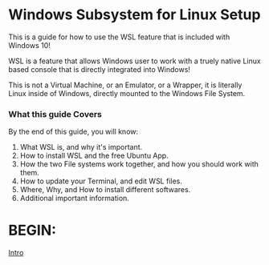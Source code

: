# Windows Subsystem for Linux Setup

This is a guide for how to use the WSL feature that is included with Windows 10!

WSL is a feature that allows Windows user to work with a truely native Linux based console that is directly integrated into Windows!

This is not a Virtual Machine, or an Emulator, or a Wrapper, it is literally Linux inside of Windows, directly mounted to the Windows File System.


### What this guide Covers

By the end of this guide, you will know:

1. What WSL is, and why it's important.
1. How to install WSL and the free Ubuntu App.
1. How the two File systems work together, and how you should work with them.
1. How to update your Terminal, and edit WSL files.
1. Where, Why, and How to install different softwares.
1. Additional important information.

# BEGIN:

[Intro](./readmes/01_preface.md) 
